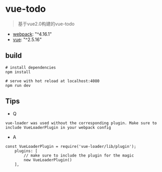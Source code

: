 # vue-todo

> 基于vue2.0构建的vue-todo

- [webpack](): "^4.16.1"
- [vue](): "^2.5.16"
  
## build

```
# install dependencies
npm install

# serve with hot reload at localhost:4080
npm run dev
```

## Tips

- Q
  
```
vue-loader was used without the corresponding plugin. Make sure to include VueLoaderPlugin in your webpack config
```
- A
  
```
const VueLoaderPlugin = require('vue-loader/lib/plugin');
    plugins: [
        // make sure to include the plugin for the magic
        new VueLoaderPlugin()
    ],
```